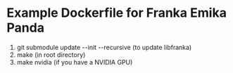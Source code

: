 # Example Dockerfile for Franka Emika Panda

1. git submodule update --init --recursive (to update libfranka)
2. make (in root directory)
3. make nvidia (if you have a NVIDIA GPU)